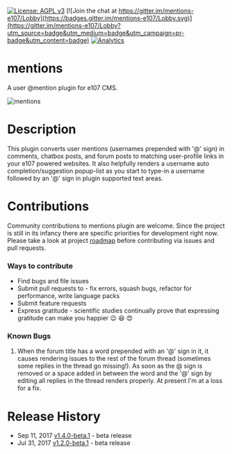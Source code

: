 [![License: AGPL v3](https://img.shields.io/badge/License-AGPL%20v3-blue.svg)](https://www.gnu.org/licenses/agpl-3.0)
[![Join the chat at https://gitter.im/mentions-e107/Lobby](https://badges.gitter.im/mentions-e107/Lobby.svg)](https://gitter.im/mentions-e107/Lobby?utm_source=badge&utm_medium=badge&utm_campaign=pr-badge&utm_content=badge)
[![Analytics](https://ga-beacon.appspot.com/UA-102650078-2/mentions/readme?pixel&useReferer)](https://github.com/arunshekher/mentions)
# mentions
A user @mention plugin for e107 CMS.

![mentions](https://user-images.githubusercontent.com/315195/28443458-307b897a-6dc7-11e7-981f-1ecc3f64c5d8.gif)

# Description
This plugin converts user mentions (usernames prepended with '@' sign) in comments, chatbox posts, and forum posts to matching user-profile links in your e107 powered websites. It also helpfully renders a username auto completion/suggestion popup-list as you start to type-in a username followed by an '@' sign in plugin supported text areas.

# Contributions
Community contributions to mentions plugin are welcome. Since the project is still in its infancy there are specific priorities for development right now. Please take a look at project [roadmap](https://github.com/arunshekher/mentions/projects/1 "Mentions Roadmap") before contributing via issues and pull requests.

### Ways to contribute
* Find bugs and file issues
* Submit pull requests to - fix errors, squash bugs, refactor for performance, write language packs
* Submit feature requests
* Express gratitude - scientific studies continually prove that expressing gratitude can make you happier :wink: :laughing: :heart_eyes:

### Known Bugs
1. When the forum title has a word prepended with an '@' sign in it, it causes rendering issues to the rest of the forum thread (sometimes some replies in the thread go missing!). As soon as the @ sign is removed or a space added in between the word and the '@' sign by editing all replies in the thread renders properly. At present I'm at a loss for a fix.

# Release History
+ Sep 11, 2017 [v1.4.0-beta.1](https://github.com/arunshekher/mentions/releases/tag/v1.4.0-beta.1) - beta release
+ Jul 31, 2017 [v1.2.0-beta.1](https://github.com/arunshekher/mentions/releases/tag/v1.2.0-beta.1) - beta release
